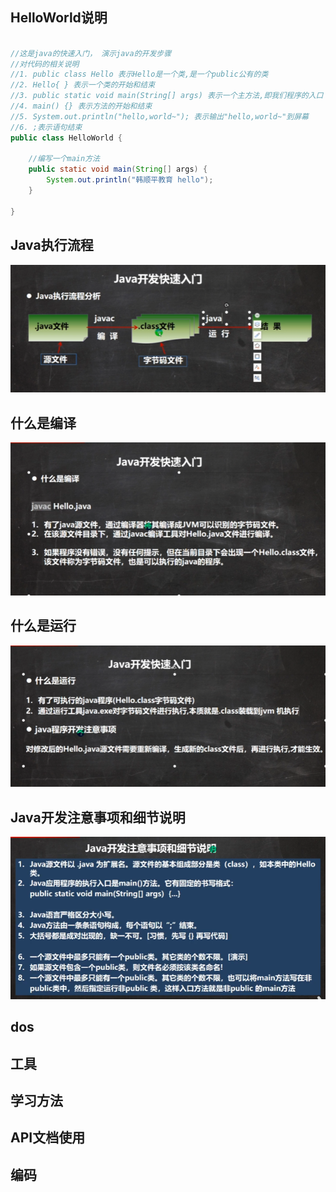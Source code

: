 

## HelloWorld说明

```java

//这是java的快速入门， 演示java的开发步骤
//对代码的相关说明
//1. public class Hello 表示Hello是一个类,是一个public公有的类
//2. Hello{ } 表示一个类的开始和结束
//3. public static void main(String[] args) 表示一个主方法,即我们程序的入口
//4. main() {} 表示方法的开始和结束
//5. System.out.println("hello,world~"); 表示输出"hello,world~"到屏幕
//6. ;表示语句结束
public class HelloWorld {

	//编写一个main方法
	public static void main(String[] args) {
		System.out.println("韩顺平教育 hello");
	}

}
```



## Java执行流程

![image-20211225113926705](02.入门.assets/image-20211225113926705.png)



## 什么是编译

![image-20211225113948622](02.入门.assets/image-20211225113948622.png)

## 什么是运行

![image-20211225114011885](02.入门.assets/image-20211225114011885.png)





## Java开发注意事项和细节说明

![image-20211225114105378](02.入门.assets/image-20211225114105378.png)





## dos



## 工具



## 学习方法





## API文档使用



## 编码